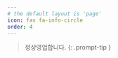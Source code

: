 ```yaml
---
# the default layout is 'page'
icon: fas fa-info-circle
order: 4
---
```


> 정상영업합니다.
{: .prompt-tip }
